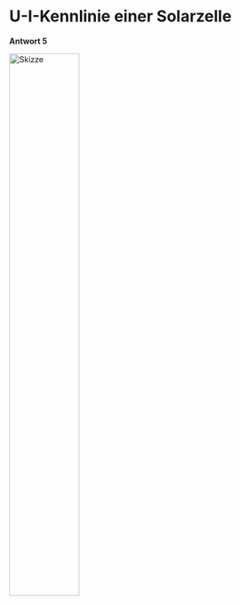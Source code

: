 # U-I-Kennlinie einer Solarzelle

**Antwort 5**

<img src="./Bilder/Antwort5.jpg" style="width: 50%;" alt="Skizze">
